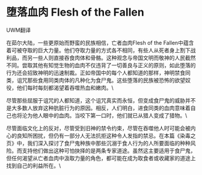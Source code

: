 # 堕落血肉 Flesh of the Fallen

UWM翻译

在茹尔大陆，一些更原始而野蛮的民族相信，亡者血肉Flesh of the
Fallen中蕴含着可被夺取的巨大力量。他们夺取力量的方式各不相同，有些人从死者身上割下战利品，而另一些人则直接吞食肉体和骨骼。这种观念与帝国文明而敬神的人民截然不同。尝取其他有知觉生物的血肉不仅违背了一切善良与正义的原则，如此堕落的行为还会招致神明的迅速制裁。正如帝国中的每个人都知道的那样，神明禁食同类，诅咒那些食用同类肉体的凡种化为食尸鬼。这些堕落的民族被恐怖的欲望奴役，他们每时每刻都渴望着吞噬热血和嫩肉。\

尽管那些屈服于诅咒的人都知道，这个诅咒真实而永恒，但变成食尸鬼的威胁并不是大多数人放弃这种肮脏行为的原因。相反，人们明白，进食同类的血肉意味着自己也将沦为他人眼中的血肉。当咬下第一口时，他们就已从猎人变成了猎物。\

尽管面临文化上的反对，尽管受到旧神的禁令约束，尽管在吞噬他人时可能会被内心的良知所困扰，但仍有一部分人无法抗拒这种令人发指的禁忌。在本篇《染毒之页》中，我们深入探讨了食尸鬼种族中那些沉溺于食人行为的人所要面临的种种风险。而支持他们做出这种可怕抉择的是两条专家道途。虽然这主要适用于食尸鬼，但任何渴望从亡者血肉中汲取力量的角色，都可能在成为取食者或收藏家的道途上找到自己的利益所在。\
